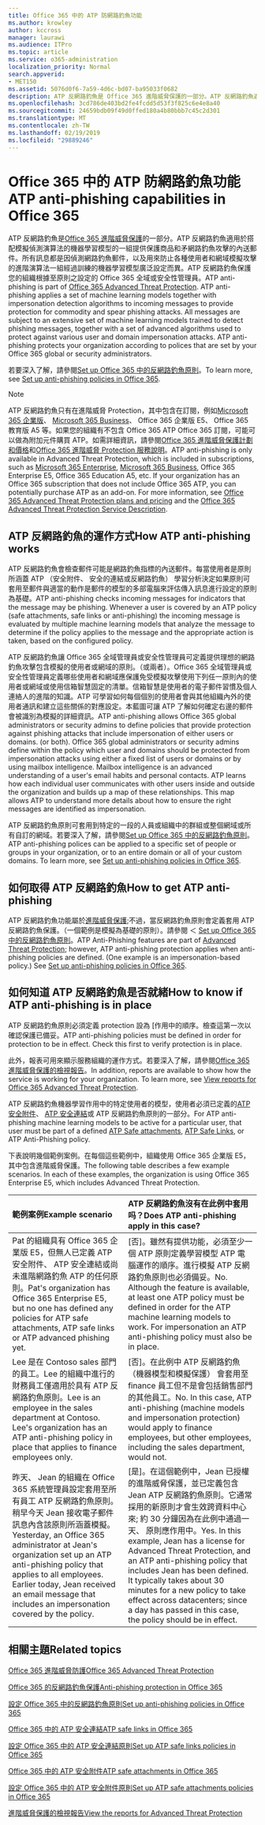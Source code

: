 ```yaml
---
title: Office 365 中的 ATP 防網路釣魚功能
ms.author: krowley
author: kccross
manager: laurawi
ms.audience: ITPro
ms.topic: article
ms.service: o365-administration
localization_priority: Normal
search.appverid:
- MET150
ms.assetid: 5076d0f6-7a59-4d6c-bd07-ba95033f0682
description: ATP 反網路釣魚是 Office 365 進階威脅保護的一部分。ATP 反網路釣魚適用於搭配模擬偵測演算法的機器學習模型的一組提供保護商品和矛網路釣魚攻擊的內送郵件。所有訊息都是因偵測網路釣魚郵件，以及用來防止各種使用者和網域模擬攻擊的進階演算法一組經過訓練的機器學習模型廣泛設定而異。
ms.openlocfilehash: 3cd786de403bd2fe4fcdd5d53f3f825c6e4e8a40
ms.sourcegitcommit: 24659bdb09f49d0ffed180a4b80bbb7c45c2d301
ms.translationtype: MT
ms.contentlocale: zh-TW
ms.lasthandoff: 02/19/2019
ms.locfileid: "29889246"
---
```

# <a name="atp-anti-phishing-capabilities-in-office-365"></a><span data-ttu-id="201df-105">Office 365 中的 ATP 防網路釣魚功能</span><span class="sxs-lookup"><span data-stu-id="201df-105">ATP anti-phishing capabilities in Office 365</span></span>

<span data-ttu-id="201df-p102">ATP 反網路釣魚是[Office 365 進階威脅保護](office-365-atp.md)的一部分。ATP 反網路釣魚適用於搭配模擬偵測演算法的機器學習模型的一組提供保護商品和矛網路釣魚攻擊的內送郵件。所有訊息都是因偵測網路釣魚郵件，以及用來防止各種使用者和網域模擬攻擊的進階演算法一組經過訓練的機器學習模型廣泛設定而異。ATP 反網路釣魚保護您的組織根據至原則之設定的 Office 365 全域或安全性管理員。</span><span class="sxs-lookup"><span data-stu-id="201df-p102">ATP anti-phishing is part of [Office 365 Advanced Threat Protection](office-365-atp.md). ATP anti-phishing applies a set of machine learning models together with impersonation detection algorithms to incoming messages to provide protection for commodity and spear phishing attacks. All messages are subject to an extensive set of machine learning models trained to detect phishing messages, together with a set of advanced algorithms used to protect against various user and domain impersonation attacks. ATP anti-phishing protects your organization according to polices that are set by your Office 365 global or security administrators.</span></span>
  
<span data-ttu-id="201df-110">若要深入了解，請參閱[Set up Office 365 中的反網路釣魚原則](set-up-anti-phishing-policies.md)。</span><span class="sxs-lookup"><span data-stu-id="201df-110">To learn more, see [Set up anti-phishing policies in Office 365](set-up-anti-phishing-policies.md).</span></span>
  
> [!NOTE]
> <span data-ttu-id="201df-p103">ATP 反網路釣魚只有在進階威脅 Protection，其中包含在訂閱，例如[Microsoft 365 企業版](https://www.microsoft.com/microsoft-365/enterprise/home)、 [Microsoft 365 Business](https://www.microsoft.com/microsoft-365/business)、 Office 365 企業版 E5、 Office 365 教育版 A5 等。如果您的組織有不包含 Office 365 ATP Office 365 訂閱，可能可以做為附加元件購買 ATP。如需詳細資訊，請參閱[Office 365 進階威脅保護計劃和價格](https://products.office.com/exchange/advance-threat-protection)和[Office 365 進階威脅 Protection 服務說明](https://docs.microsoft.com/office365/servicedescriptions/office-365-advanced-threat-protection-service-description)。</span><span class="sxs-lookup"><span data-stu-id="201df-p103">ATP anti-phishing is only available in Advanced Threat Protection, which is included in subscriptions, such as [Microsoft 365 Enterprise](https://www.microsoft.com/microsoft-365/enterprise/home), [Microsoft 365 Business](https://www.microsoft.com/microsoft-365/business), Office 365 Enterprise E5, Office 365 Education A5, etc. If your organization has an Office 365 subscription that does not include Office 365 ATP, you can potentially purchase ATP as an add-on. For more information, see [Office 365 Advanced Threat Protection plans and pricing](https://products.office.com/exchange/advance-threat-protection) and the [Office 365 Advanced Threat Protection Service Description](https://docs.microsoft.com/office365/servicedescriptions/office-365-advanced-threat-protection-service-description).</span></span>

## <a name="how-atp-anti-phishing-works"></a><span data-ttu-id="201df-113">ATP 反網路釣魚的運作方式</span><span class="sxs-lookup"><span data-stu-id="201df-113">How ATP anti-phishing works</span></span>

<span data-ttu-id="201df-p104">ATP 反網路釣魚會檢查郵件可能是網路釣魚指標的內送郵件。每當使用者是原則所涵蓋 ATP （安全附件、 安全的連結或反網路釣魚） 學習分析決定如果原則可套用至郵件與適當的動作是郵件的模型的多部電腦來評估傳入訊息進行設定的原則為基礎。</span><span class="sxs-lookup"><span data-stu-id="201df-p104">ATP anti-phishing checks incoming messages for indicators that the message may be phishing. Whenever a user is covered by an ATP policy (safe attachments, safe links or anti-phishing) the incoming message is evaluated by multiple machine learning models that analyze the message to determine if the policy applies to the message and the appropriate action is taken, based on the configured policy.</span></span>
  
<span data-ttu-id="201df-p105">ATP 反網路釣魚讓 Office 365 全域管理員或安全性管理員可定義提供理想的網路釣魚攻擊包含模擬的使用者或網域的原則。（或兩者）。Office 365 全域管理員或安全性管理員定義哪些使用者和網域應保護免受模擬攻擊使用下列任一原則內的使用者或網域或使用信箱智慧固定的清單。信箱智慧是使用者的電子郵件習慣及個人連絡人的進階的知識。ATP 可學習如何每個個別的使用者會與其他組織內外的使用者通訊和建立這些關係的對應設定。本藍圖可讓 ATP 了解如何確定右邊的郵件會被識別為模擬的詳細資訊。</span><span class="sxs-lookup"><span data-stu-id="201df-p105">ATP anti-phishing allows Office 365 global administrators or security admins to define policies that provide protection against phishing attacks that include impersonation of either users or domains. (or both). Office 365 global administrators or security admins define within the policy which user and domains should be protected from impersonation attacks using either a fixed list of users or domains or by using mailbox intelligence. Mailbox intelligence is an advanced understanding of a user's email habits and personal contacts. ATP learns how each individual user communicates with other users inside and outside the organization and builds up a map of these relationships. This map allows ATP to understand more details about how to ensure the right messages are identified as impersonation.</span></span>
  
<span data-ttu-id="201df-p106">ATP 反網路釣魚原則可套用到特定的一段的人員或組織中的群組或整個網域或所有自訂的網域。若要深入了解，請參閱[Set up Office 365 中的反網路釣魚原則](set-up-anti-phishing-policies.md)。</span><span class="sxs-lookup"><span data-stu-id="201df-p106">ATP anti-phishing polices can be applied to a specific set of people or groups in your organization, or to an entire domain or all of your custom domains. To learn more, see [Set up anti-phishing policies in Office 365](set-up-anti-phishing-policies.md).</span></span>
  
## <a name="how-to-get-atp-anti-phishing"></a><span data-ttu-id="201df-124">如何取得 ATP 反網路釣魚</span><span class="sxs-lookup"><span data-stu-id="201df-124">How to get ATP anti-phishing</span></span>

<span data-ttu-id="201df-p107">ATP 反網路釣魚功能屬於[進階威脅保護](office-365-atp.md);不過，當反網路釣魚原則會定義套用 ATP 反網路釣魚保護。（一個範例是模擬為基礎的原則）。請參閱 ＜ [Set up Office 365 中的反網路釣魚原則](set-up-anti-phishing-policies.md)。</span><span class="sxs-lookup"><span data-stu-id="201df-p107">ATP Anti-Phishing features are part of [Advanced Threat Protection](office-365-atp.md); however, ATP anti-phishing protection applies when anti-phishing policies are defined. (One example is an impersonation-based policy.) See [Set up anti-phishing policies in Office 365](set-up-anti-phishing-policies.md).</span></span>
  
## <a name="how-to-know-if-atp-anti-phishing-is-in-place"></a><span data-ttu-id="201df-127">如何知道 ATP 反網路釣魚是否就緒</span><span class="sxs-lookup"><span data-stu-id="201df-127">How to know if ATP anti-phishing is in place</span></span>

<span data-ttu-id="201df-p108">ATP 反網路釣魚原則必須定義 protection 設為 [作用中的順序。檢查這第一次以確認保護已備妥。</span><span class="sxs-lookup"><span data-stu-id="201df-p108">ATP anti-phishing policies must be defined in order for protection to be in effect. Check this first to verify protection is in place.</span></span>

<span data-ttu-id="201df-p109">此外，報表可用來顯示服務組織的運作方式。若要深入了解，請參閱[Office 365 進階威脅保護的檢視報告](view-reports-for-atp.md)。</span><span class="sxs-lookup"><span data-stu-id="201df-p109">In addition, reports are available to show how the service is working for your organization. To learn more, see [View reports for Office 365 Advanced Threat Protection](view-reports-for-atp.md).</span></span>

<span data-ttu-id="201df-132">ATP 反網路釣魚機器學習作用中的特定使用者的模型，使用者必須已定義的[ATP 安全附件](atp-safe-attachments.md)、 [ATP 安全連結](atp-safe-links.md)或 ATP 反網路釣魚原則的一部分。</span><span class="sxs-lookup"><span data-stu-id="201df-132">For ATP anti-phishing machine learning models to be active for a particular user, that user must be part of a defined [ATP Safe attachments](atp-safe-attachments.md), [ATP Safe Links](atp-safe-links.md), or ATP Anti-Phishing policy.</span></span> 

<span data-ttu-id="201df-p110">下表說明幾個範例案例。在每個這些範例中，組織使用 Office 365 企業版 E5，其中包含進階威脅保護。</span><span class="sxs-lookup"><span data-stu-id="201df-p110">The following table describes a few example scenarios. In each of these examples, the organization is using Office 365 Enterprise E5, which includes Advanced Threat Protection.</span></span>
  
|<span data-ttu-id="201df-135">**範例案例**</span><span class="sxs-lookup"><span data-stu-id="201df-135">**Example scenario**</span></span>|<span data-ttu-id="201df-136">**ATP 反網路釣魚沒有在此例中套用吗？**</span><span class="sxs-lookup"><span data-stu-id="201df-136">**Does ATP anti-phishing apply in this case?**</span></span>|
|:-----|:-----|
|<span data-ttu-id="201df-137">Pat 的組織具有 Office 365 企業版 E5，但無人已定義 ATP 安全附件、 ATP 安全連結或尚未進階網路釣魚 ATP 的任何原則。</span><span class="sxs-lookup"><span data-stu-id="201df-137">Pat's organization has Office 365 Enterprise E5, but no one has defined any policies for ATP safe attachments, ATP safe links or ATP advanced phishing yet.</span></span>|<span data-ttu-id="201df-p111">[否]。雖然有提供功能，必須至少一個 ATP 原則定義學習模型 ATP 電腦運作的順序。進行模擬 ATP 反網路釣魚原則也必須備妥。</span><span class="sxs-lookup"><span data-stu-id="201df-p111">No. Although the feature is available, at least one ATP policy must be defined in order for the ATP machine learning models to work. For impersonation an ATP anti-phishing policy must also be in place.</span></span>|
|<span data-ttu-id="201df-p112">Lee 是在 Contoso sales 部門的員工。Lee 的組織中進行的財務員工僅適用於具有 ATP 反網路釣魚原則。</span><span class="sxs-lookup"><span data-stu-id="201df-p112">Lee is an employee in the sales department at Contoso. Lee's organization has an ATP anti-phishing policy in place that applies to finance employees only.</span></span>|<span data-ttu-id="201df-p113">[否]。在此例中 ATP 反網路釣魚 （機器模型和模擬保護） 會套用至 finance 員工但不是會包括銷售部門的其他員工。</span><span class="sxs-lookup"><span data-stu-id="201df-p113">No. In this case, ATP anti-phishing (machine models and impersonation protection) would apply to finance employees, but other employees, including the sales department, would not.</span></span>|
|<span data-ttu-id="201df-p114">昨天、 Jean 的組織在 Office 365 系統管理員設定套用至所有員工 ATP 反網路釣魚原則。稍早今天 Jean 接收電子郵件訊息內含該原則所涵蓋模擬。</span><span class="sxs-lookup"><span data-stu-id="201df-p114">Yesterday, an Office 365 administrator at Jean's organization set up an ATP anti-phishing policy that applies to all employees. Earlier today, Jean received an email message that includes an impersonation covered by the policy.</span></span>|<span data-ttu-id="201df-p115">[是]。在這個範例中，Jean 已授權的進階威脅保護，並已定義包含 Jean ATP 反網路釣魚原則。它通常採用的新原則才會生效跨資料中心來; 約 30 分鐘因為在此例中通過一天、 原則應作用中。</span><span class="sxs-lookup"><span data-stu-id="201df-p115">Yes. In this example, Jean has a license for Advanced Threat Protection, and an ATP anti-phishing policy that includes Jean has been defined. It typically takes about 30 minutes for a new policy to take effect across datacenters; since a day has passed in this case, the policy should be in effect.</span></span>|

## <a name="related-topics"></a><span data-ttu-id="201df-150">相關主題</span><span class="sxs-lookup"><span data-stu-id="201df-150">Related topics</span></span>

[<span data-ttu-id="201df-151">Office 365 進階威脅防護</span><span class="sxs-lookup"><span data-stu-id="201df-151">Office 365 Advanced Threat Protection</span></span>](office-365-atp.md)
  
[<span data-ttu-id="201df-152">Office 365 的反網路釣魚保護</span><span class="sxs-lookup"><span data-stu-id="201df-152">Anti-phishing protection in Office 365</span></span>](anti-phishing-protection.md)
  
[<span data-ttu-id="201df-153">設定 Office 365 中的反網路釣魚原則</span><span class="sxs-lookup"><span data-stu-id="201df-153">Set up anti-phishing policies in Office 365</span></span>](set-up-anti-phishing-policies.md)
  
[<span data-ttu-id="201df-154">Office 365 中的 ATP 安全連結</span><span class="sxs-lookup"><span data-stu-id="201df-154">ATP safe links in Office 365</span></span>](atp-safe-links.md)
  
[<span data-ttu-id="201df-155">設定 Office 365 中的 ATP 安全連結原則</span><span class="sxs-lookup"><span data-stu-id="201df-155">Set up ATP safe links policies in Office 365</span></span>](set-up-atp-safe-links-policies.md)
  
[<span data-ttu-id="201df-156">Office 365 中的 ATP 安全附件</span><span class="sxs-lookup"><span data-stu-id="201df-156">ATP safe attachments in Office 365</span></span>](atp-safe-attachments.md)
  
[<span data-ttu-id="201df-157">設定 Office 365 中的 ATP 安全附件原則</span><span class="sxs-lookup"><span data-stu-id="201df-157">Set up ATP safe attachments policies in Office 365</span></span>](set-up-atp-safe-attachments-policies.md)
  
[<span data-ttu-id="201df-158">進階威脅保護的檢視報告</span><span class="sxs-lookup"><span data-stu-id="201df-158">View the reports for Advanced Threat Protection</span></span>](view-reports-for-atp.md)
